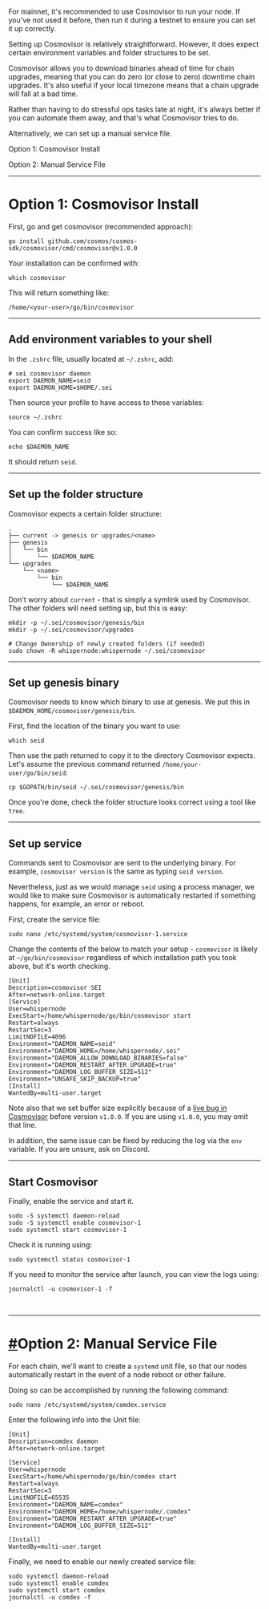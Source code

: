 For mainnet, it's recommended to use Cosmovisor to run your node. If you've not used it before, then run it during a testnet to ensure you can set it up correctly.

Setting up Cosmovisor is relatively straightforward. However, it does expect certain environment variables and folder structures to be set.

Cosmovisor allows you to download binaries ahead of time for chain upgrades, meaning that you can do zero (or close to zero) downtime chain upgrades. It's also useful if your local timezone means that a chain upgrade will fall at a bad time.

Rather than having to do stressful ops tasks late at night, it's always better if you can automate them away, and that's what Cosmovisor tries to do.

Alternatively, we can set up a manual service file.

Option 1: Cosmovisor Install

Option 2: Manual Service File

---

# Option 1: Cosmovisor Install

First, go and get cosmovisor (recommended approach):

```shell
go install github.com/cosmos/cosmos-sdk/cosmovisor/cmd/cosmovisor@v1.0.0
```

Your installation can be confirmed with:

```shell
which cosmovisor
```

This will return something like:

```shell
/home/<your-user>/go/bin/cosmovisor
```

---

## Add environment variables to your shell

In the `.zshrc` file, usually located at `~/.zshrc`, add:

```shell
# sei cosmovisor daemon
export DAEMON_NAME=seid
export DAEMON_HOME=$HOME/.sei
```

Then source your profile to have access to these variables:

```shell
source ~/.zshrc
```

You can confirm success like so:

```shell
echo $DAEMON_NAME
```

It should return `seid`.

---

## Set up the folder structure

Cosmovisor expects a certain folder structure:

```shell
.
├── current -> genesis or upgrades/<name>
├── genesis
│   └── bin
│       └── $DAEMON_NAME
└── upgrades
    └── <name>
        └── bin
            └── $DAEMON_NAME
```

Don't worry about `current` - that is simply a symlink used by Cosmovisor. The other folders will need setting up, but this is easy:

```shell
mkdir -p ~/.sei/cosmovisor/genesis/bin
mkdir -p ~/.sei/cosmovisor/upgrades

# Change Ownership of newly created folders (if needed)
sudo chown -R whispernode:whispernode ~/.sei/cosmovisor
```

---

## Set up genesis binary

Cosmovisor needs to know which binary to use at genesis. We put this in `$DAEMON_HOME/cosmovisor/genesis/bin`.

First, find the location of the binary you want to use:

```shell
which seid
```

Then use the path returned to copy it to the directory Cosmovisor expects. Let's assume the previous command returned `/home/your-user/go/bin/seid`:

```shell
cp $GOPATH/bin/seid ~/.sei/cosmovisor/genesis/bin
```

Once you're done, check the folder structure looks correct using a tool like `tree`.

---

## Set up service

Commands sent to Cosmovisor are sent to the underlying binary. For example, `cosmovisor version` is the same as typing `seid version`.

Nevertheless, just as we would manage `seid` using a process manager, we would like to make sure Cosmovisor is automatically restarted if something happens, for example, an error or reboot.

First, create the service file:

```shell
sudo nano /etc/systemd/system/cosmovisor-1.service
```

Change the contents of the below to match your setup - `cosmovisor` is likely at `~/go/bin/cosmovisor` regardless of which installation path you took above, but it's worth checking.

```shell
[Unit]
Description=cosmovisor SEI
After=network-online.target
[Service]
User=whispernode
ExecStart=/home/whispernode/go/bin/cosmovisor start
Restart=always
RestartSec=3
LimitNOFILE=4096
Environment="DAEMON_NAME=seid"
Environment="DAEMON_HOME=/home/whispernode/.sei"
Environment="DAEMON_ALLOW_DOWNLOAD_BINARIES=false"
Environment="DAEMON_RESTART_AFTER_UPGRADE=true"
Environment="DAEMON_LOG_BUFFER_SIZE=512"
Environment="UNSAFE_SKIP_BACKUP=true"
[Install]
WantedBy=multi-user.target
```

Note also that we set buffer size explicitly because of a [live bug in Cosmovisor](https://github.com/cosmos/cosmos-sdk/pull/8590) before version `v1.0.0`. If you are using `v1.0.0`, you may omit that line.

In addition, the same issue can be fixed by reducing the log via the `env` variable. If you are unsure, ask on Discord.

---

## Start Cosmovisor

Finally, enable the service and start it.

```shell
sudo -S systemctl daemon-reload 
sudo -S systemctl enable cosmovisor-1
sudo systemctl start cosmovisor-1
```

Check it is running using:

```shell
sudo systemctl status cosmovisor-1
```

If you need to monitor the service after launch, you can view the logs using:

```shell
journalctl -u cosmovisor-1 -f
```

<br>

---

# [#](https://option-2)Option 2: Manual Service File

For each chain, we'll want to create a `systemd` unit file, so that our nodes automatically restart in the event of a node reboot or other failure.

Doing so can be accomplished by running the following command:

```shell
sudo nano /etc/systemd/system/comdex.service
```

Enter the following info into the Unit file:

```shell
[Unit]
Description=comdex daemon
After=network-online.target

[Service]
User=whispernode
ExecStart=/home/whispernode/go/bin/comdex start
Restart=always
RestartSec=3
LimitNOFILE=65535
Environment="DAEMON_NAME=comdex"
Environment="DAEMON_HOME=/home/whispernode/.comdex"
Environment="DAEMON_RESTART_AFTER_UPGRADE=true"
Environment="DAEMON_LOG_BUFFER_SIZE=512"

[Install]
WantedBy=multi-user.target
```

Finally, we need to enable our newly created service file:

```shell
sudo systemctl daemon-reload
sudo systemctl enable comdex
sudo systemctl start comdex
journalctl -u comdex -f
```

<br>
